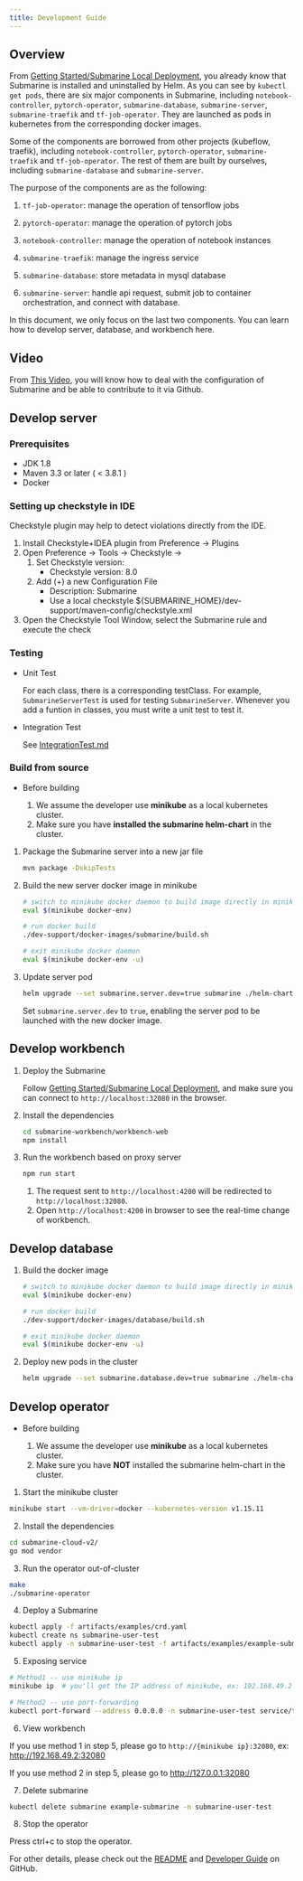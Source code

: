 ```yaml
---
title: Development Guide
---
```


<!--
   Licensed to the Apache Software Foundation (ASF) under one or more
   contributor license agreements.  See the NOTICE file distributed with
   this work for additional information regarding copyright ownership.
   The ASF licenses this file to You under the Apache License, Version 2.0
   (the "License"); you may not use this file except in compliance with
   the License.  You may obtain a copy of the License at
   http://www.apache.org/licenses/LICENSE-2.0
   Unless required by applicable law or agreed to in writing, software
   distributed under the License is distributed on an "AS IS" BASIS,
   WITHOUT WARRANTIES OR CONDITIONS OF ANY KIND, either express or implied.
   See the License for the specific language governing permissions and
   limitations under the License.
-->

## Overview

From [Getting Started/Submarine Local Deployment](../gettingStarted/localDeployment.md), you already know that Submarine is installed and uninstalled by Helm. As you can see by `kubectl get pods`, there are six major components in Submarine, including `notebook-controller`, `pytorch-operator`, `submarine-database`, `submarine-server`, `submarine-traefik` and `tf-job-operator`. They are launched as pods in kubernetes from the corresponding docker images.

Some of the components are borrowed from other projects (kubeflow, traefik), including `notebook-controller`, `pytorch-operator`, `submarine-traefik` and `tf-job-operator`. The rest of them are built by ourselves, including `submarine-database` and `submarine-server`.

The purpose of the components are as the following:

1. `tf-job-operator`: manage the operation of tensorflow jobs
2. `pytorch-operator`: manage the operation of pytorch jobs
3. `notebook-controller`: manage the operation of notebook instances
4. `submarine-traefik`: manage the ingress service

5. `submarine-database`: store metadata in mysql database
6. `submarine-server`: handle api request, submit job to container orchestration, and connect with database.

In this document, we only focus on the last two components. You can learn how to develop server, database, and workbench here.

## Video

From [This Video](https://youtu.be/32Na2k6Alv4), you will know how to deal with the configuration of Submarine and be able to contribute to it via Github.

## Develop server

### Prerequisites

- JDK 1.8
- Maven 3.3 or later ( < 3.8.1 )
- Docker

### Setting up checkstyle in IDE

Checkstyle plugin may help to detect violations directly from the IDE.

1. Install Checkstyle+IDEA plugin from Preference -> Plugins
2. Open Preference -> Tools -> Checkstyle ->
   1. Set Checkstyle version:
      - Checkstyle version: 8.0
   2. Add (+) a new Configuration File
      - Description: Submarine
      - Use a local checkstyle ${SUBMARINE_HOME}/dev-support/maven-config/checkstyle.xml
3. Open the Checkstyle Tool Window, select the Submarine rule and execute the check

### Testing

- Unit Test

  For each class, there is a corresponding testClass. For example, `SubmarineServerTest` is used for testing `SubmarineServer`. Whenever you add a funtion in classes, you must write a unit test to test it.

- Integration Test

  See [IntegrationTest.md](./IntegrationTest.md)

### Build from source

- Before building

  1. We assume the developer use **minikube** as a local kubernetes cluster.
  2. Make sure you have **installed the submarine helm-chart** in the cluster.

1. Package the Submarine server into a new jar file

   ```bash
   mvn package -DskipTests
   ```

2. Build the new server docker image in minikube

   ```bash
   # switch to minikube docker daemon to build image directly in minikube
   eval $(minikube docker-env)

   # run docker build
   ./dev-support/docker-images/submarine/build.sh

   # exit minikube docker daemon
   eval $(minikube docker-env -u)
   ```

3. Update server pod

   ```bash
   helm upgrade --set submarine.server.dev=true submarine ./helm-charts/submarine
   ```

   Set `submarine.server.dev` to `true`, enabling the server pod to be launched with the new docker image.

## Develop workbench

1. Deploy the Submarine

   Follow [Getting Started/Submarine Local Deployment](../gettingStarted/localDeployment.md), and make sure you can connect to `http://localhost:32080` in the browser.

2. Install the dependencies

   ```bash
   cd submarine-workbench/workbench-web
   npm install
   ```

3. Run the workbench based on proxy server

   ```bash
   npm run start
   ```

   1. The request sent to `http://localhost:4200` will be redirected to `http://localhost:32080`.
   2. Open `http://localhost:4200` in browser to see the real-time change of workbench.

## Develop database

1. Build the docker image

   ```bash
   # switch to minikube docker daemon to build image directly in minikube
   eval $(minikube docker-env)

   # run docker build
   ./dev-support/docker-images/database/build.sh

   # exit minikube docker daemon
   eval $(minikube docker-env -u)
   ```

2. Deploy new pods in the cluster

   ```bash
   helm upgrade --set submarine.database.dev=true submarine ./helm-charts/submarine
   ```

## Develop operator

- Before building

  1. We assume the developer use **minikube** as a local kubernetes cluster.
  2. Make sure you have **NOT** installed the submarine helm-chart in the cluster.

1. Start the minikube cluster

  ```bash
  minikube start --vm-driver=docker --kubernetes-version v1.15.11
  ```

2. Install the dependencies

  ```bash
  cd submarine-cloud-v2/
  go mod vendor
  ```

3. Run the operator out-of-cluster

  ```bash
  make
  ./submarine-operator
  ```

4. Deploy a Submarine

  ```bash
  kubectl apply -f artifacts/examples/crd.yaml
  kubectl create ns submarine-user-test
  kubectl apply -n submarine-user-test -f artifacts/examples/example-submarine.yaml
  ```

5. Exposing service

  ```bash
  # Method1 -- use minikube ip
  minikube ip  # you'll get the IP address of minikube, ex: 192.168.49.2

  # Method2 -- use port-forwarding
  kubectl port-forward --address 0.0.0.0 -n submarine-user-test service/traefik 32080:80
  ```

6. View workbench

  If you use method 1 in step 5, please go to `http://{minikube ip}:32080`, ex: http://192.168.49.2:32080

  If you use method 2 in step 5, please go to http://127.0.0.1:32080

7. Delete submarine

  ```bash
  kubectl delete submarine example-submarine -n submarine-user-test
  ```

8. Stop the operator

  Press ctrl+c to stop the operator.

For other details, please check out the [README](https://github.com/apache/submarine/blob/master/submarine-cloud-v2/README.md) and [Developer Guide](https://github.com/apache/submarine/blob/master/submarine-cloud-v2/docs/developer-guide.md) on GitHub.
